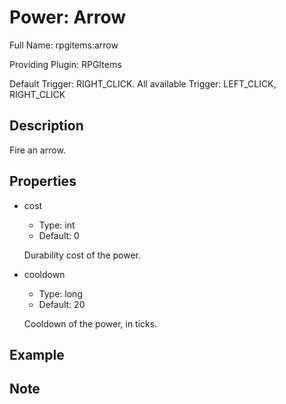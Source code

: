 # Power: Arrow

Full Name: rpgitems:arrow

Providing Plugin: RPGItems

Default Trigger: RIGHT_CLICK. All available Trigger: LEFT_CLICK, RIGHT_CLICK

<!-- beginCustomHeader -->
<!-- endCustomHeader -->

## Description

Fire an arrow.
<!-- beginCustomDescription -->
<!-- endCustomDescription -->

## Properties

* cost

  * Type: int
  * Default: 0

  Durability cost of the power.

* cooldown

  * Type: long
  * Default: 20

  Cooldown of the power, in ticks.


<!-- beginCustomProperties -->
<!-- endCustomProperties -->

## Example

<!-- beginCustomExample -->
<!-- endCustomExample -->

## Note

<!-- beginCustomNote -->
<!-- endCustomNote -->